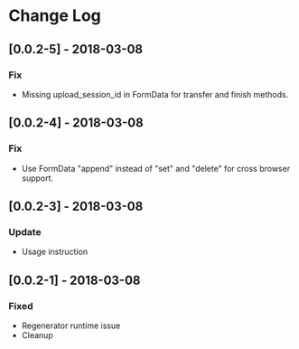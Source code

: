 # Change Log

## [0.0.2-5] - 2018-03-08
### Fix
- Missing upload_session_id in FormData for transfer and finish methods.

## [0.0.2-4] - 2018-03-08
### Fix
- Use FormData "append" instead of "set" and "delete" for cross browser support.

## [0.0.2-3] - 2018-03-08
### Update
- Usage instruction

## [0.0.2-1] - 2018-03-08
### Fixed
- Regenerator runtime issue
- Cleanup 


